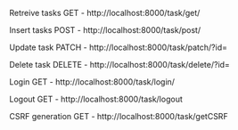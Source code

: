 Retreive tasks
GET - http://localhost:8000/task/get/<userEmail>

Insert tasks
POST - http://localhost:8000/task/post/<userEmail>

Update task
PATCH - http://localhost:8000/task/patch/<userEmail>?id=<taskID>

Delete task
DELETE - http://localhost:8000/task/delete/<userEmail>?id=<taskID>

Login
GET - http://localhost:8000/task/login/<userEmail>

Logout
GET - http://localhost:8000/task/logout

CSRF generation
GET - http://localhost:8000/task/getCSRF